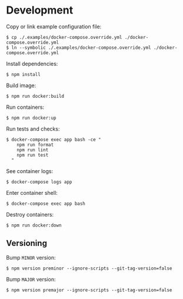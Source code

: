 # Development

Copy or link example configuration file:

```console
$ cp ./.examples/docker-compose.override.yml ./docker-compose.override.yml
$ ln --symbolic ./.examples/docker-compose.override.yml ./docker-compose.override.yml
```

Install dependencies:

```console
$ npm install
```

Build image:

```console
$ npm run docker:build
```

Run containers:

```console
$ npm run docker:up
```

Run tests and checks:

```console
$ docker-compose exec app bash -ce "
    npm run format
    npm run lint
    npm run test
  "
```

See container logs:

```console
$ docker-compose logs app
```

Enter container shell:

```console
$ docker-compose exec app bash
```

Destroy containers:

```console
$ npm run docker:down
```

## Versioning

Bump `MINOR` version:

```console
$ npm version preminor --ignore-scripts --git-tag-version=false
```

Bump `MAJOR` version:

```console
$ npm version premajor --ignore-scripts --git-tag-version=false
```
